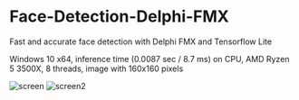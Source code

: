 # Face-Detection-Delphi-FMX
Fast and accurate face detection with Delphi FMX and Tensorflow Lite

Windows 10 x64, inference time (0.0087 sec / 8.7 ms) on CPU, AMD Ryzen 5 3500X, 8 threads, image with 160x160 pixels

![screen](https://user-images.githubusercontent.com/66531939/179339810-385e0c83-dfec-44fb-aa5b-af1c7a4d59ef.jpg)
![screen2](https://user-images.githubusercontent.com/66531939/179339917-452f5902-0a39-4d11-83f3-0ad5b26e2e5b.jpg)
